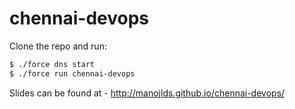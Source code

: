 # chennai-devops

Clone the repo and run:

```bash
$ ./force dns start
$ ./force run chennai-devops
```

Slides can be found at - http://manojlds.github.io/chennai-devops/
